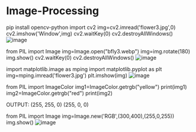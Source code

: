 # Image-Processing
pip install opencv-python
import cv2
img=cv2.imread('flower3.jpg',0)
cv2.imshow('Window',img)
cv2.waitKey(0)
cv2.destroyAllWindows()
![image](https://user-images.githubusercontent.com/97939934/173807678-011c312b-e4d6-409f-9366-b4a53721422e.png)


from PIL import Image
img=Image.open("bfly3.webp")
img=img.rotate(180)
img.show()
cv2.waitKey(0)
cv2.destroyAllWindows()
![image](https://user-images.githubusercontent.com/97939934/173808550-9b62329d-327f-45b0-aac2-b522b6b6caec.png)


import matplotlib.image as mping
import matplotlib.pyplot as plt
img=mping.imread('flower3.jpg')
plt.imshow(img)
![image](https://user-images.githubusercontent.com/97939934/173808767-1e2dc6a1-a6de-427a-9bfb-d3bf33344cfa.png)


from PIL import ImageColor
img1=ImageColor.getrgb("yellow")
print(img1)
img2=ImageColor.getrgb("red")
print(img2)

OUTPUT:
(255, 255, 0)
(255, 0, 0)

from PIL import Image
img=Image.new('RGB',(300,400),(255,0,255))
img.show()
![image](https://user-images.githubusercontent.com/97939934/173809661-33f675b1-d478-48fd-b0c4-81780098c45d.png)


